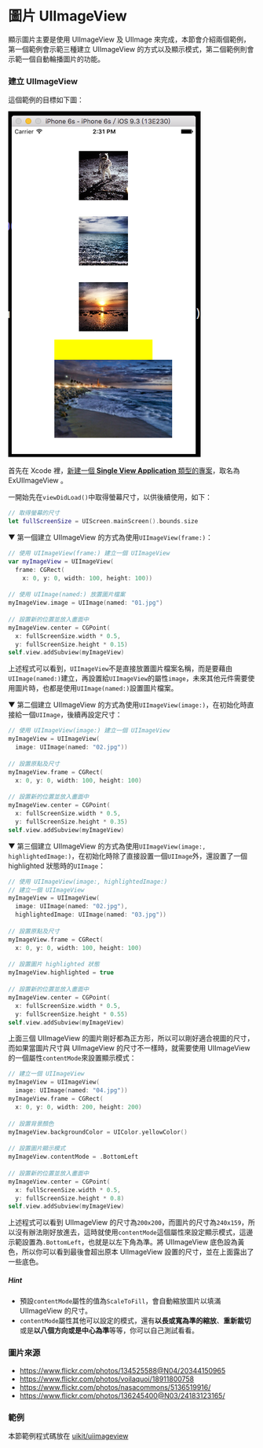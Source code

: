 # 圖片 UIImageView

顯示圖片主要是使用 UIImageView 及 UIImage 來完成，本節會介紹兩個範例，第一個範例會示範三種建立 UIImageView 的方式以及顯示模式，第二個範例則會示範一個自動輪播圖片的功能。


### 建立 UIImageView

這個範例的目標如下圖：

![uiimageview01](../images/uikit/uiimageview/uiimageview01.png)

首先在 Xcode 裡，[新建一個 **Single View Application** 類型的專案](../more/open_project.md#create_a_new_project)，取名為 ExUIImageView 。

一開始先在`viewDidLoad()`中取得螢幕尺寸，以供後續使用，如下：

```swift
// 取得螢幕的尺寸
let fullScreenSize = UIScreen.mainScreen().bounds.size

```

▼ 第一個建立 UIImageView 的方式為使用`UIImageView(frame:)`：

```swift
// 使用 UIImageView(frame:) 建立一個 UIImageView
var myImageView = UIImageView(
  frame: CGRect(
    x: 0, y: 0, width: 100, height: 100))

// 使用 UIImage(named:) 放置圖片檔案
myImageView.image = UIImage(named: "01.jpg")

// 設置新的位置並放入畫面中
myImageView.center = CGPoint(
  x: fullScreenSize.width * 0.5,
  y: fullScreenSize.height * 0.15)
self.view.addSubview(myImageView)

```

上述程式可以看到，`UIImageView`不是直接放置圖片檔案名稱，而是要藉由`UIImage(named:)`建立，再設置給`UIImageView`的屬性`image`，未來其他元件需要使用圖片時，也都是使用`UIImage(named:)`設置圖片檔案。

▼ 第二個建立 UIImageView 的方式為使用`UIImageView(image:)`，在初始化時直接給一個`UIImage`，後續再設定尺寸：

```swift
// 使用 UIImageView(image:) 建立一個 UIImageView
myImageView = UIImageView(
  image: UIImage(named: "02.jpg"))

// 設置原點及尺寸
myImageView.frame = CGRect(
  x: 0, y: 0, width: 100, height: 100)

// 設置新的位置並放入畫面中
myImageView.center = CGPoint(
  x: fullScreenSize.width * 0.5,
  y: fullScreenSize.height * 0.35)
self.view.addSubview(myImageView)

```

▼ 第三個建立 UIImageView 的方式為使用`UIImageView(image:, highlightedImage:)`，在初始化時除了直接設置一個`UIImage`外，還設置了一個 highlighted 狀態時的`UIImage`：

```swift
// 使用 UIImageView(image:, highlightedImage:)
// 建立一個 UIImageView
myImageView = UIImageView(
  image: UIImage(named: "02.jpg"),
  highlightedImage: UIImage(named: "03.jpg"))

// 設置原點及尺寸
myImageView.frame = CGRect(
  x: 0, y: 0, width: 100, height: 100)

// 設置圖片 highlighted 狀態
myImageView.highlighted = true

// 設置新的位置並放入畫面中
myImageView.center = CGPoint(
  x: fullScreenSize.width * 0.5,
  y: fullScreenSize.height * 0.55)
self.view.addSubview(myImageView)

```

上面三個 UIImageView 的圖片剛好都為正方形，所以可以剛好適合視圖的尺寸，而如果當圖片尺寸與 UIImageView 的尺寸不一樣時，就需要使用 UIImageView 的一個屬性`contentMode`來設置顯示模式：

```swift
// 建立一個 UIImageView
myImageView = UIImageView(
  image: UIImage(named: "04.jpg"))
myImageView.frame = CGRect(
  x: 0, y: 0, width: 200, height: 200)

// 設置背景顏色
myImageView.backgroundColor = UIColor.yellowColor()

// 設置圖片顯示模式
myImageView.contentMode = .BottomLeft

// 設置新的位置並放入畫面中
myImageView.center = CGPoint(
  x: fullScreenSize.width * 0.5,
  y: fullScreenSize.height * 0.8)
self.view.addSubview(myImageView)

```

上述程式可以看到 UIImageView 的尺寸為`200x200`，而圖片的尺寸為`240x159`，所以沒有辦法剛好放進去，這時就使用`contentMode`這個屬性來設定顯示模式，這邊示範設置為`.BottomLeft`，也就是以左下角為準。將 UIImageView 底色設為黃色，所以你可以看到最後會超出原本 UIImageView 設置的尺寸，並在上面露出了一些底色。

##### Hint

- 預設`contentMode`屬性的值為`ScaleToFill`，會自動縮放圖片以填滿 UIImageView 的尺寸。
- `contentMode`屬性其他可以設定的模式，還有**以長或寬為準的縮放**、**重新裁切**或是**以八個方向或是中心為準**等等，你可以自己測試看看。


### 圖片來源

- https://www.flickr.com/photos/134525588@N04/20344150965
- https://www.flickr.com/photos/voilaquoi/18911800758
- https://www.flickr.com/photos/nasacommons/5136519916/
- https://www.flickr.com/photos/136245400@N03/24183123165/


### 範例

本節範例程式碼放在 [uikit/uiimageview](https://github.com/itisjoe/swiftgo_files/tree/master/uikit/uiimageview)

